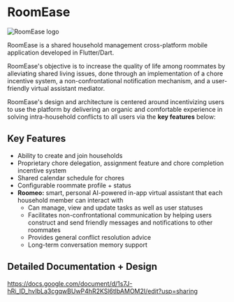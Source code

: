 
# RoomEase

  ![RoomEase logo](https://i.imgur.com/brC46eW.png)

RoomEase is a shared household management cross-platform mobile application developed in Flutter/Dart.

RoomEase's objective is to increase the quality of life among roommates by alleviating shared living issues, done through an implementation of a chore incentive system, a non-confrontational notification mechanism, and a user-friendly virtual assistant mediator.

RoomEase's design and architecture is centered around incentivizing users to use the platform by delivering an organic and comfortable experience in solving intra-household conflicts to all users via the **key features** below:

## Key Features

 - Ability to create and join households
 - Proprietary chore delegation, assignment feature and chore completion incentive system
 - Shared calendar schedule for chores
 - Configurable roommate profile + status
 - **Roomeo:** smart, personal AI-powered in-app virtual assistant that each household member can interact with
	 - Can manage, view and update tasks as well as user statuses
	 - Facilitates non-confrontational communication by helping users construct and send friendly messages and notifications to other roommates
	 - Provides general conflict resolution advice
	 - Long-term conversation memory support

## Detailed Documentation + Design
https://docs.google.com/document/d/1s7J-hRi_ID_hvIbLa3cgqwBUwP4hR2KSl6tlbAMOM2I/edit?usp=sharing
 